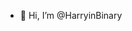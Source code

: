 - 👋 Hi, I’m @HarryinBinary

<!---
HarryinBinary/HarryinBinary is a ✨ special ✨ repository because its `README.md` (this file) appears on your GitHub profile.
You can click the Preview link to take a look at your changes.
--->
